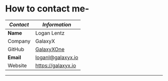 # How to contact me-

| _Contact_ | _Information_ |
| ----- | ----- |
| **Name** | Logan Lentz |
| Company | GalaxyX | 
| GitHub | [GalaxyXOne](https://www.github.com/galaxyxone)
| **Email** | loganl@galaxyx.io |
| Website | https://galaxyx.io |
-----
